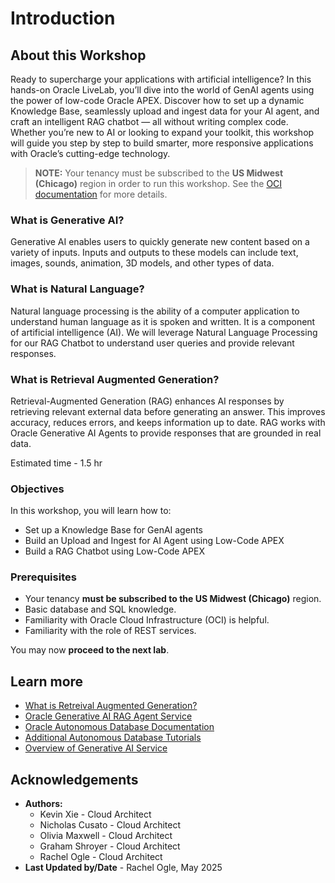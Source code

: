 # Introduction

## About this Workshop
Ready to supercharge your applications with artificial intelligence? In this hands-on Oracle LiveLab, you’ll dive into the world of GenAI agents using the power of low-code Oracle APEX. Discover how to set up a dynamic Knowledge Base, seamlessly upload and ingest data for your AI agent, and craft an intelligent RAG chatbot — all without writing complex code. Whether you’re new to AI or looking to expand your toolkit, this workshop will guide you step by step to build smarter, more responsive applications with Oracle’s cutting-edge technology.

<!-- Here is a demo of what to expect for the RAG app:

<img src="https://media2.giphy.com/media/v1.Y2lkPTc5MGI3NjExcmlibnJzcGFnMm1qNThtcGQzd29ibDZ3MjlsNzVrdnhocGZuczRqZSZlcD12MV9pbnRlcm5hbF9naWZfYnlfaWQmY3Q9Zw/qYq2wrUrOYkjLdPszy/giphy.gif" alt="demo gif of lab" width="200%"> -->

> **NOTE:** Your tenancy must be subscribed to the **US Midwest (Chicago)** region in order to run this workshop. See the [OCI documentation](https://docs.oracle.com/en-us/iaas/Content/Identity/Tasks/managingregions.htm) for more details.

### What is Generative AI?

Generative AI enables users to quickly generate new content based on a variety of inputs. Inputs and outputs to these models can include text, images, sounds, animation, 3D models, and other types of data.

### What is Natural Language?

Natural language processing is the ability of a computer application to understand human language as it is spoken and written. It is a component of artificial intelligence (AI). We will leverage Natural Language Processing for our RAG Chatbot to understand user queries and provide relevant responses.

### What is Retrieval Augmented Generation?

Retrieval-Augmented Generation (RAG) enhances AI responses by retrieving relevant external data before generating an answer. This improves accuracy, reduces errors, and keeps information up to date. RAG works with Oracle Generative AI Agents to provide responses that are grounded in real data.

Estimated time - 1.5 hr

### Objectives

In this workshop, you will learn how to:

* Set up a Knowledge Base for GenAI agents
* Build an Upload and Ingest for AI Agent using Low-Code APEX
* Build a RAG Chatbot using Low-Code APEX

### Prerequisites

* Your tenancy **must be subscribed to the US Midwest (Chicago)** region.
* Basic database and SQL knowledge.
* Familiarity with Oracle Cloud Infrastructure (OCI) is helpful.
* Familiarity with the role of REST services.

You may now **proceed to the next lab**.

## Learn more

* [What is Retreival Augmented Generation?](https://www.oracle.com/artificial-intelligence/generative-ai/retrieval-augmented-generation-rag/)
* [Oracle Generative AI RAG Agent Service](https://blogs.oracle.com/ai-and-datascience/post/oci-generative-ai-agents-rag-service)
* [Oracle Autonomous Database Documentation](https://docs.oracle.com/en/cloud/paas/autonomous-data-warehouse-cloud/index.html)
* [Additional Autonomous Database Tutorials](https://docs.oracle.com/en/cloud/paas/autonomous-data-warehouse-cloud/tutorials.html)
* [Overview of Generative AI Service](https://docs.oracle.com/en-us/iaas/Content/generative-ai/overview.html)


## Acknowledgements

* **Authors:**
	* Kevin Xie - Cloud Architect
	* Nicholas Cusato - Cloud Architect
	* Olivia Maxwell - Cloud Architect
	* Graham Shroyer - Cloud Architect
	* Rachel Ogle - Cloud Architect
* **Last Updated by/Date** - Rachel Ogle, May 2025
